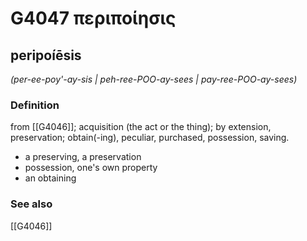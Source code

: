 # G4047 περιποίησις

## peripoíēsis

_(per-ee-poy'-ay-sis | peh-ree-POO-ay-sees | pay-ree-POO-ay-sees)_

### Definition

from [[G4046]]; acquisition (the act or the thing); by extension, preservation; obtain(-ing), peculiar, purchased, possession, saving.

- a preserving, a preservation
- possession, one's own property
- an obtaining

### See also

[[G4046]]

